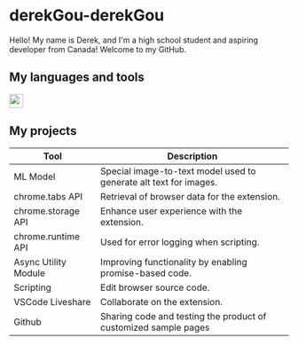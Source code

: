 # derekGou-derekGou
Hello! My name is Derek, and I'm a high school student and aspiring developer from Canada! Welcome to my GitHub.
## My languages and tools
<code><img height="25" src="https://upload.wikimedia.org/wikipedia/commons/thumb/6/6a/JavaScript-logo.png/600px-JavaScript-logo.png"></code>

## My projects
| Tool | Description |
| ----------- | ----------- |
| ML Model | Special image-to-text model used to generate alt text for images. |
| chrome.tabs API | Retrieval of browser data for the extension. |
| chrome.storage API | Enhance user experience with the extension. |
| chrome.runtime API | Used for error logging when scripting. |
| Async Utility Module | Improving functionality by enabling promise-based code. |
| Scripting | Edit browser source code. |
| VSCode Liveshare | Collaborate on the extension. |
| Github | Sharing code and testing the product of customized sample pages |
